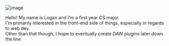 ![image](https://github.com/loganjaymes/loganjaymes/assets/72956923/3410bec7-0d28-4f55-8e99-fcd56ef08839)

<p>
  Hello! My name is Logan and I'm a first year CS major. <br>
  I'm primarily interested in the front-end side of things, especially in regards to web dev. <br>
  Other than that though, I hope to eventually create DAW plugins later down the line
</p>

<!--
**loganjaymes/loganjaymes** is a ✨ _special_ ✨ repository because its `README.md` (this file) appears on your GitHub profile.

Here are some ideas to get you started:

- 🔭 I’m currently working on ...
- 🌱 I’m currently learning ...
- 👯 I’m looking to collaborate on ...
- 🤔 I’m looking for help with ...
- 💬 Ask me about ...
- 📫 How to reach me: ...
- 😄 Pronouns: ...
- ⚡ Fun fact: ...
-->
